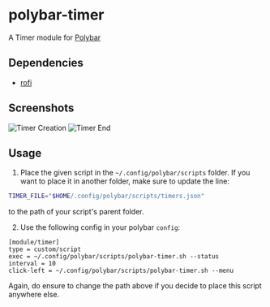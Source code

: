 # polybar-timer

A Timer module for [Polybar](https://github.com/jaagr/polybar)

## Dependencies
* [rofi](https://github.com/DaveDavenport/rofi)

## Screenshots
![Timer Creation](https://github.com/praharshbhatt/polybar-timer/blob/main/screenhots/1.gif?raw=true)
![Timer End](https://github.com/praharshbhatt/polybar-timer/blob/main/screenhots/2.gif?raw=true)

## Usage

1. Place the given script in the `~/.config/polybar/scripts` folder. If you want to place it in another folder, make sure to update the line:
```bash
TIMER_FILE="$HOME/.config/polybar/scripts/timers.json"
```
to the path of your script's parent folder.


2. Use the following config in your polybar `config`:

```
[module/timer]
type = custom/script
exec = ~/.config/polybar/scripts/polybar-timer.sh --status
interval = 10
click-left = ~/.config/polybar/scripts/polybar-timer.sh --menu
```
Again, do ensure to change the path above if you decide to place this script anywhere else.

